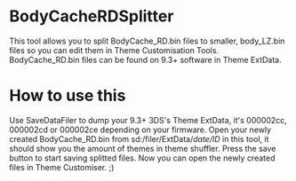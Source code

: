 BodyCacheRDSplitter
===================
This tool allows you to split BodyCache_RD.bin files to smaller, body_LZ.bin files so you can edit them in Theme Customisation Tools.
BodyCache_RD.bin files can be found on 9.3+ software in Theme ExtData.

How to use this
===================
Use SaveDataFiler to dump your 9.3+ 3DS's Theme ExtData, it's 000002cc, 000002cd or 000002ce depending on your firmware. 
Open your newly created BodyCache_RD.bin from sd:/filer/ExtData/*date/ID* in this tool, it should show you the amount of themes in theme shuffler. Press the save button to start saving splitted files.
Now you can open the newly created files in Theme Customiser. ;)
